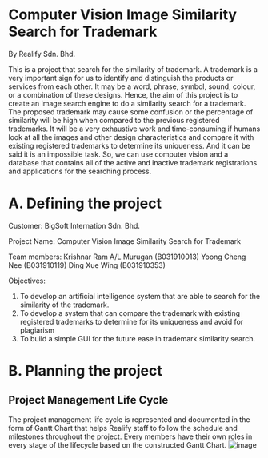 # Computer Vision Image Similarity Search for Trademark
By Realify Sdn. Bhd. 


This is a project that search for the similarity of trademark. A trademark is a very important sign for us to identify and distinguish the products or services from each other. It may be a word, phrase, symbol, sound, colour, or a combination of these designs. Hence, the aim of this project is to create an image search engine to do a similarity search for a trademark. The proposed trademark may cause some confusion or the percentage of similarity will be high when compared to the previous registered trademarks. It will be a very exhaustive work and time-consuming if humans look at all the images and other design characteristics and compare it with existing registered trademarks to determine its uniqueness. And it can be said it is an impossible task. So, we can use computer vision and a database that contains all of the active and inactive trademark registrations and applications for the searching process. 


# A. Defining the project
Customer: BigSoft Internation Sdn. Bhd.

Project Name: Computer Vision Image Similarity Search for Trademark

Team members: Krishnar Ram A/L Murugan (B031910013)
              Yoong Cheng Nee (B031910119)
              Ding Xue Wing (B031910353)

Objectives:
1. To develop an artificial intelligence system that are able to search for the similarity of the trademark.
2. To develop a system that can compare the trademark with existing registered trademarks to determine for its uniqueness and avoid for plagiarism
3. To build a simple GUI for the future ease in trademark similarity search. 

# B. Planning the project
## Project Management Life Cycle
The project management life cycle is represented and documented in the form of Gantt Chart that helps Realify staff to follow the schedule and milestones throughout the project. Every members have their own roles in every stage of the lifecycle based on the constructed Gantt Chart. 
![image](https://user-images.githubusercontent.com/55356736/148225805-1051588b-1814-4764-abe2-7ee59c046efb.png)







